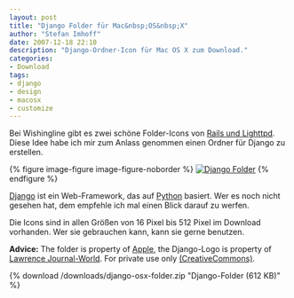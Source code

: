 ```yaml
---
layout: post
title: "Django Folder für Mac&nbsp;OS&nbsp;X"
author: "Stefan Imhoff"
date: 2007-12-18 22:10
description: "Django-Ordner-Icon für Mac OS X zum Download."
categories:
- Download
tags:
- django
- design
- macosx
- customize
---
```


Bei Wishingline gibt es zwei schöne Folder-Icons von [Rails und Lighttpd](http://scottboms.com/2007/12/railslighttpdiconsforleopard/). Diese Idee habe ich mir zum Anlass genommen einen Ordner für Django zu erstellen.

{% figure image-figure image-figure-noborder %}
<a href="/downloads/django-osx-folder.zip"><img src="{{ site.url }}/assets/images/artikel/django-osx-folders.png" alt="Django Folder"></a>
{% endfigure %}

[Django](https://www.djangoproject.com/) ist ein Web-Framework, das auf [Python](https://www.python.org/ "Python Programming Language -- Official Website") basiert. Wer es noch nicht gesehen hat, dem empfehle ich mal einen Blick darauf zu werfen.

Die Icons sind in allen Größen von 16 Pixel bis 512 Pixel im Download vorhanden. Wer sie gebrauchen kann, kann sie gerne benutzen.

**Advice:** The folder is property of [Apple](http://www.apple.com/ "Apple"), the Django-Logo is property of [Lawrence Journal-World](http://www2.ljworld.com/). For private use only [(CreativeCommons)](http://creativecommons.org/licenses/by-nc-nd/3.0/deed.de "Creative Commons Attribution-Noncommercial-No Derivative Works 3.0 Unported").

{% download /downloads/django-osx-folder.zip "Django-Folder (612 KB)" %}
